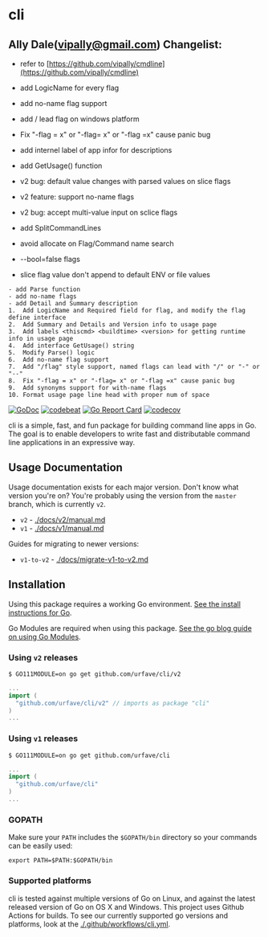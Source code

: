 cli
===

## Ally Dale(vipally@gmail.com) Changelist:
- refer to [https://github.com/vipally/cmdline](https://github.com/vipally/cmdline)
- add LogicName for every flag
- add no-name flag support
- add / lead flag on windows platform
- Fix "-flag = x" or "-flag= x" or "-flag =x" cause panic bug
- add internel label <thisapp> <version> <buildtime> of app infor for descriptions
- add GetUsage() function

- v2 bug: default value changes with parsed values on slice flags
- v2 feature: support no-name flags
- v2 bug: accept multi-value input on sclice flags
- add SplitCommandLines
- avoid allocate on Flag/Command name search
- --bool=false flags
- slice flag value don't append to default ENV or file values

```
- add Parse function
- add no-name flags
- add Detail and Summary description
1.  Add LogicName and Required field for flag, and modify the flag define interface
2.  Add Summary and Details and Version info to usage page
3.  Add labels <thiscmd> <buildtime> <version> for getting runtime info in usage page
4.  Add interface GetUsage() string
5.  Modify Parse() logic
6.  Add no-name flag support
7.  Add "/flag" style support, named flags can lead with "/" or "-" or "--"
8.  Fix "-flag = x" or "-flag= x" or "-flag =x" cause panic bug
9.  Add synonyms support for with-name flags
10. Format usage page line head with proper num of space
```

[![GoDoc](https://godoc.org/github.com/urfave/cli?status.svg)](https://pkg.go.dev/github.com/urfave/cli/v2)
[![codebeat](https://codebeat.co/badges/0a8f30aa-f975-404b-b878-5fab3ae1cc5f)](https://codebeat.co/projects/github-com-urfave-cli)
[![Go Report Card](https://goreportcard.com/badge/urfave/cli)](https://goreportcard.com/report/urfave/cli)
[![codecov](https://codecov.io/gh/urfave/cli/branch/master/graph/badge.svg)](https://codecov.io/gh/urfave/cli)

cli is a simple, fast, and fun package for building command line apps in Go. The
goal is to enable developers to write fast and distributable command line
applications in an expressive way.

## Usage Documentation

Usage documentation exists for each major version. Don't know what version you're on? You're probably using the version from the `master` branch, which is currently `v2`.

- `v2` - [./docs/v2/manual.md](./docs/v2/manual.md)
- `v1` - [./docs/v1/manual.md](./docs/v1/manual.md)

Guides for migrating to newer versions:

- `v1-to-v2` - [./docs/migrate-v1-to-v2.md](./docs/migrate-v1-to-v2.md)

## Installation

Using this package requires a working Go environment. [See the install instructions for Go](http://golang.org/doc/install.html).

Go Modules are required when using this package. [See the go blog guide on using Go Modules](https://blog.golang.org/using-go-modules).

### Using `v2` releases

```
$ GO111MODULE=on go get github.com/urfave/cli/v2
```

```go
...
import (
  "github.com/urfave/cli/v2" // imports as package "cli"
)
...
```

### Using `v1` releases

```
$ GO111MODULE=on go get github.com/urfave/cli
```

```go
...
import (
  "github.com/urfave/cli"
)
...
```

### GOPATH

Make sure your `PATH` includes the `$GOPATH/bin` directory so your commands can
be easily used:
```
export PATH=$PATH:$GOPATH/bin
```

### Supported platforms

cli is tested against multiple versions of Go on Linux, and against the latest
released version of Go on OS X and Windows. This project uses Github Actions for
builds. To see our currently supported go versions and platforms, look at the [./.github/workflows/cli.yml](https://github.com/urfave/cli/blob/master/.github/workflows/cli.yml).
